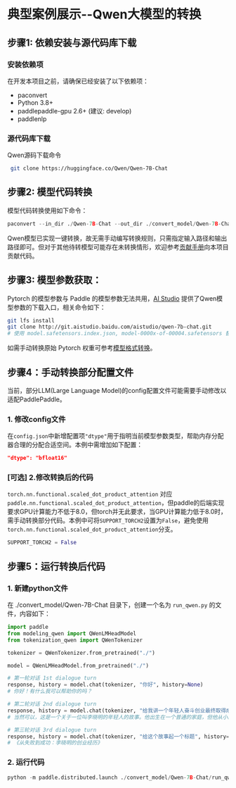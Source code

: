 # 典型案例展示--Qwen大模型的转换

## 步骤1: 依赖安装与源代码库下载

### 安装依赖项

在开发本项目之前，请确保已经安装了以下依赖项：
- paconvert
- Python 3.8+
- paddlepaddle-gpu 2.6+ (建议: develop)
- paddlenlp

### 源代码库下载

Qwen源码下载命令
```bash
 git clone https://huggingface.co/Qwen/Qwen-7B-Chat
```

## 步骤2: 模型代码转换

模型代码转换使用如下命令：

```python
paconvert --in_dir ./Qwen-7B-Chat --out_dir ./convert_model/Qwen-7B-Chat
```
Qwen模型已实现一键转换，故无需手动编写转换规则，只需指定输入路径和输出路径即可。但对于其他待转模型可能存在未转换情形，欢迎参考[贡献手册](https://github.com/PaddlePaddle/PaConvert/blob/master/docs/CONTRIBUTING.md)向本项目贡献代码。

## 步骤3: 模型参数获取：

Pytorch 的模型参数与 Paddle 的模型参数无法共用，[AI Studio](https://aistudio.baidu.com/modelsdetail/666/space) 提供了Qwen模型参数的下载入口，相关命令如下：

```bash
git lfs install
git clone http://git.aistudio.baidu.com/aistudio/qwen-7b-chat.git
# 使用 model.safetensors.index.json, model-0000x-of-00004.safetensors 替换 ./convert_model/Qwen-7B-Chat 目录下的 model.safetensors.index.json, model-0000x-of-00008.safetensors。
```

如需手动转换原始 Pytorch 权重可参考[模型格式转换](https://github.com/PaddlePaddle/PaddleNLP/blob/develop/docs/en/community/contribute_models/convert_pytorch_to_paddle.rst)。

## 步骤4：手动转换部分配置文件

当前，部分LLM(Large Language Model)的config配置文件可能需要手动修改以适配PaddlePaddle。

### 1. 修改config文件

在`config.json`中新增配置项`"dtype"`用于指明当前模型参数类型，帮助内存分配器合理的分配合适空间。本例中需增加如下配置：

```json
"dtype": "bfloat16"
```

### [可选] 2.修改转换后的代码

`torch.nn.functional.scaled_dot_product_attention` 对应 `paddle.nn.functional.scaled_dot_product_attention`，但paddle的后端实现要求GPU计算能力不低于8.0，但torch并无此要求，当GPU计算能力低于8.0时，需手动转换部分代码。本例中可将`SUPPORT_TORCH2`设置为`False`，避免使用`torch.nn.functional.scaled_dot_product_attention`分支。

```python
SUPPORT_TORCH2 = False
```

## 步骤5：运行转换后代码

### 1. 新建python文件
在 ./convert_model/Qwen-7B-Chat 目录下，创建一个名为 `run_qwen.py` 的文件，内容如下：

```python
import paddle
from modeling_qwen import QWenLMHeadModel
from tokenization_qwen import QWenTokenizer

tokenizer = QWenTokenizer.from_pretrained("./")

model = QWenLMHeadModel.from_pretrained("./")

# 第一轮对话 1st dialogue turn
response, history = model.chat(tokenizer, "你好", history=None)
# 你好！有什么我可以帮助你的吗？

# 第二轮对话 2nd dialogue turn
response, history = model.chat(tokenizer, "给我讲一个年轻人奋斗创业最终取得成功的故事。", history=history)
# 当然可以，这是一个关于一位叫李晓明的年轻人的故事。他出生在一个普通的家庭，但他从小就有着梦想，希望能成为一名成功的商人。\n\n李# 晓明在高中毕业后就开始了自己的创业之路。他最初选择做的是开一家小超市，但是由于经营不善，他的商店很快就破产了。不过，李晓明并没# 有因此而放弃，而是从失败中吸取教训，并且重新振作起来，开始了新的创业之旅。\n\n这次，李晓明选择了做电商，因为他发现这是一个具有# 巨大潜力的行业。他努力学习和研究电商知识，不断提高自己的技能。他还通过网络社交平台寻找客户，并且提供优质的商品和服务，得到了客# 户的认可和支持。\n\n经过几年的努力，李晓明的电商公司终于取得了成功，他的销售额每年都在稳步增长。他也成为了一名备受尊敬的企业# # 家，并且被社会上的人们所熟知和尊重。\n\n这个故事告诉我们，只要我们有梦想、有毅力、肯付出努力，就一定能够实现自己的目标。无论面# 临多大的困难，我们都不能轻易放弃，要坚持到底，相信自己一定能够成功。

# 第三轮对话 3rd dialogue turn
response, history = model.chat(tokenizer, "给这个故事起一个标题", history=history)
# 《从失败到成功：李晓明的创业经历》
```
### 2. 运行代码

```python
python -m paddle.distributed.launch ./convert_model/Qwen-7B-Chat/run_qwen.py

```
